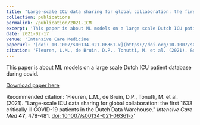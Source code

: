```yaml
---
title: "Large-scale ICU data sharing for global collaboration: the first 1633 critically ill COVID-19 patients in the Dutch Data Warehouse"
collection: publications
permalink: /publication/2021-ICM
excerpt: 'This paper is about ML models on a large scale Dutch ICU patient database during covid.'
date: 2021-02-17
venue: 'Intensive Care Medicine'
paperurl: '[doi: 10.1007/s00134-021-06361-x](https://doi.org/10.1007/s00134-021-06361-x)'
citation: 'Fleuren, L.M., de Bruin, D.P., Tonutti, M. et al. (2021). &quot;Large-scale ICU data sharing for global collaboration: the first 1633 critically ill COVID-19 patients in the Dutch Data Warehouse.&quot; <i>Intensive Care Med </i> **47**, 478-481. [doi: 10.1007/s00134-021-06361-x](https://doi.org/10.1007/s00134-021-06361-x)'
---
```

This paper is about ML models on a large scale Dutch ICU patient database during covid.

[Download paper here](https://doi.org/10.1007/s00134-021-06361-x)

Recommended citation: 'Fleuren, L.M., de Bruin, D.P., Tonutti, M. et al. (2021). &quot;Large-scale ICU data sharing for global collaboration: the first 1633 critically ill COVID-19 patients in the Dutch Data Warehouse.&quot; <i>Intensive Care Med </i> **47**, 478-481. [doi: 10.1007/s00134-021-06361-x](https://doi.org/10.1007/s00134-021-06361-x)'
